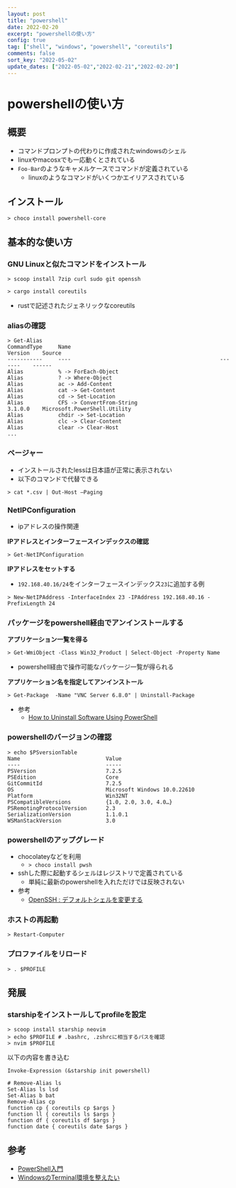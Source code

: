 ```yaml
---
layout: post
title: "powershell"
date: 2022-02-20
excerpt: "powershellの使い方"
config: true
tag: ["shell", "windows", "powershell", "coreutils"]
comments: false
sort_key: "2022-05-02"
update_dates: ["2022-05-02","2022-02-21","2022-02-20"]
---
```


# powershellの使い方

## 概要
 - コマンドプロンプトの代わりに作成されたwindowsのシェル
 - linuxやmacosxでも一応動くとされている
 - `Foo-Bar`のようなキャメルケースでコマンドが定義されている
   - linuxのようなコマンドがいくつかエイリアスされている

## インストール

```console
> choco install powershell-core
```

## 基本的な使い方

### GNU Linuxと似たコマンドをインストール

```console
> scoop install 7zip curl sudo git openssh
```

```console
> cargo install coreutils
```
 - rustで記述されたジェネリックなcoreutils

### aliasの確認

```console
> Get-Alias
CommandType     Name                                               Version    Source
-----------     ----                                               -------    ------
Alias           % -> ForEach-Object
Alias           ? -> Where-Object
Alias           ac -> Add-Content
Alias           cat -> Get-Content
Alias           cd -> Set-Location
Alias           CFS -> ConvertFrom-String                          3.1.0.0    Microsoft.PowerShell.Utility
Alias           chdir -> Set-Location
Alias           clc -> Clear-Content
Alias           clear -> Clear-Host
...
```

### ページャー
 - インストールされたlessは日本語が正常に表示されない
 - 以下のコマンドで代替できる

```console
> cat *.csv | Out-Host –Paging
```

### NetIPConfiguration
 - ipアドレスの操作関連

**IPアドレスとインターフェースインデックスの確認**  
```console
> Get-NetIPConfiguration
```

**IPアドレスをセットする**  
 - `192.168.40.16/24`をインターフェースインデックス`23`に追加する例

```console
> New-NetIPAddress -InterfaceIndex 23 -IPAddress 192.168.40.16 -PrefixLength 24
```

### パッケージをpowershell経由でアンインストールする

**アプリケーション一覧を得る**  
```console
> Get-WmiObject -Class Win32_Product | Select-Object -Property Name
```
 - powershell経由で操作可能なパッケージ一覧が得られる

**アプリケーション名を指定してアンインストール**  
```console
> Get-Package  -Name "VNC Server 6.8.0" | Uninstall-Package
```

 - 参考
   - [How to Uninstall Software Using PowerShell](https://techgenix.com/how-to-uninstall-software-using-powershell/)

### powershellのバージョンの確認

```console
> echo $PSversionTable
Name                           Value
----                           -----
PSVersion                      7.2.5
PSEdition                      Core
GitCommitId                    7.2.5
OS                             Microsoft Windows 10.0.22610
Platform                       Win32NT
PSCompatibleVersions           {1.0, 2.0, 3.0, 4.0…}
PSRemotingProtocolVersion      2.3
SerializationVersion           1.1.0.1
WSManStackVersion              3.0
```

### powershellのアップグレード
 - chocolateyなどを利用
   - `> choco install pwsh`
 - sshした際に起動するシェルはレジストリで定義されている
   - 単純に最新のpowershellを入れただけでは反映されない
 - 参考
   - [OpenSSH : デフォルトシェルを変更する](https://www.server-world.info/query?os=Windows_Server_2019&p=ssh&f=5)


### ホストの再起動

```console
> Restart-Computer
```

### プロファイルをリロード

```console
> . $PROFILE
```

## 発展

### starshipをインストールしてprofileを設定

```console
> scoop install starship neovim
> echo $PROFILE # .bashrc, .zshrcに相当するパスを確認
> nvim $PROFILE
```
以下の内容を書き込む

```shell
Invoke-Expression (&starship init powershell)

# Remove-Alias ls
Set-Alias ls lsd
Set-Alias b bat
Remove-Alias cp
function cp { coreutils cp $args }
function ll { coreutils ls $args }
function df { coreutils df $args }
function date { coreutils date $args }
```

## 参考
 - [PowerShell入門](https://life-is-command.com/powershell-beginner/)
 - [WindowsのTerminal環境を整えたい](https://www.natsuneko.blog/entry/2020/08/01/windows-terminal-environment)
